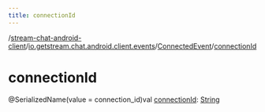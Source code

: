 ```yaml
---
title: connectionId
---
```

/[stream-chat-android-client](../../index.md)/[io.getstream.chat.android.client.events](../index.md)/[ConnectedEvent](index.md)/[connectionId](connectionId.md)  
  
  
  
# connectionId  
@SerializedName(value = connection_id)val [connectionId](connectionId.md): [String](https://kotlinlang.org/api/latest/jvm/stdlib/kotlin/-string/index.html)
